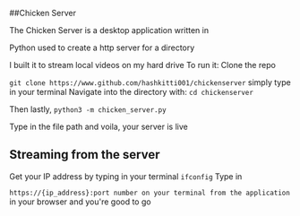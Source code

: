 ##Chicken Server 


The Chicken Server is a desktop application written in 

Python used to create a http server for a directory

I built it to stream local videos on my hard drive
To run it:
Clone the repo 


`git clone https://www.github.com/hashkitti001/chickenserver`
simply type in your terminal 
Navigate into the directory with:
`cd chickenserver`


Then lastly,
`python3 -m chicken_server.py`


Type in the file path and voila, your server is live 
## Streaming from the server
Get your IP address by typing in your terminal
`ifconfig`
Type in 

`https://{ip_address}:port number on your terminal from the application` in your browser and you're good to go


